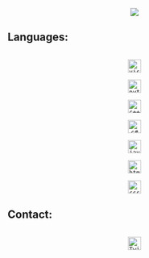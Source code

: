 <p align="center"><img src="https://i.imgur.com/BxxefmZ.gif"/></p>

## Languages: ##

<p align="center"><a href="https://code.visualstudio.com/" rel="nofollow"><code>
<img alt="visual studio code" src="https://camo.githubusercontent.com/57f528d363944ba0c4151826973ce5dda859c2f9e9ada8798e22c677c180ead4/68747470733a2f2f696d672e69636f6e73382e636f6d2f666c75656e742f3234302f3030303030302f76697375616c2d73747564696f2d636f64652d323031392e706e67" data-canonical-src="https://img.icons8.com/fluent/240/000000/visual-studio-code-2019.png" style="max-width:100%;" width="26px">
</code></a>
<a href="https://www.python.org/" rel="nofollow"><code>
<img alt="python" src="https://camo.githubusercontent.com/fea5acac7226ad7d4cb97b7ddc9bca876c546e4c969d4125b76098e401cc4203/68747470733a2f2f696d672e69636f6e73382e636f6d2f636f6c6f722f3234302f3030303030302f707974686f6e2e706e67" data-canonical-src="https://img.icons8.com/color/240/000000/python.png" style="max-width:100%;" width="26px">
</code></a>
<a href="https://www.cplusplus.com/" rel="nofollow"><code>
<img alt="c++" src="https://i.imgur.com/DoPZTHi.png" data-canonical-src="https://i.imgur.com/DoPZTHi.png" style="max-width:100%;" width="26px">
</code></a>
<a href="https://docs.microsoft.com/en-us/dotnet/csharp/" rel="nofollow"><code>
<img alt="c#" src="https://i.imgur.com/i6zHAKy.png" data-canonical-src="https://i.imgur.com/i6zHAKy.png" style="max-width:100%;" width="26px">
</code></a>
<a href="https://developer.mozilla.org/en-US/docs/Web/JavaScript" rel="nofollow"><code>
<img alt="javascript" src="https://camo.githubusercontent.com/30223dd4dad432d13a8b95ce5cb7ea20825858f8ebce349e6945f931ced4e1bf/68747470733a2f2f696d672e69636f6e73382e636f6d2f636f6c6f722f3234302f3030303030302f6a6176617363726970742e706e67" data-canonical-src="https://img.icons8.com/color/240/000000/javascript.png" style="max-width:100%;" width="26px">
</code></a>
<a href="https://developer.mozilla.org/en-US/docs/Web/HTML" rel="nofollow"><code>
<img alt="html5" src="https://camo.githubusercontent.com/937d189e89eebf19ca83d796f68380657645f49a05c9ef6fbc00020ff7ab32f9/68747470733a2f2f696d672e69636f6e73382e636f6d2f636f6c6f722f3234302f3030303030302f68746d6c2d352e706e67" data-canonical-src="https://img.icons8.com/color/240/000000/html-5.png" style="max-width:100%;" width="26px">
</code></a>
<a href="https://developer.mozilla.org/en-US/docs/Web/CSS" rel="nofollow"><code>
<img alt="css3" src="https://camo.githubusercontent.com/7131f4436c32be236b582de559e96e8bc298c85f54006f02696b054c5930b2b4/68747470733a2f2f696d672e69636f6e73382e636f6d2f636f6c6f722f3234302f3030303030302f637373332e706e67" data-canonical-src="https://img.icons8.com/color/240/000000/css3.png" style="max-width:100%;" width="26px">
</code></a>
</p>

## Contact: ##
<p align="center"><a href="https://twitter.com/0x27_" rel="nofollow"><code>
<img alt="Twitter" src="https://camo.githubusercontent.com/395dda360ae28377b7c3247581a88b20573883519c2be833cb64fbb37dcbcc1a/68747470733a2f2f63646e2e6a7364656c6976722e6e65742f6e706d2f73696d706c652d69636f6e734076332f69636f6e732f747769747465722e737667" data-canonical-src="https://camo.githubusercontent.com/395dda360ae28377b7c3247581a88b20573883519c2be833cb64fbb37dcbcc1a/68747470733a2f2f63646e2e6a7364656c6976722e6e65742f6e706d2f73696d706c652d69636f6e734076332f69636f6e732f747769747465722e737667" style="max-width:100%;" width="26px">
</code></a>
</p>

<!--
**0-x27/0-x27** is a ✨ _special_ ✨ repository because its `README.md` (this file) appears on your GitHub profile.

Here are some ideas to get you started:

- 🔭 I’m currently working on ...
- 🌱 I’m currently learning ...
- 👯 I’m looking to collaborate on ...
- 🤔 I’m looking for help with ...
- 💬 Ask me about ...
- 📫 How to reach me: ...
- 😄 Pronouns: ...
- ⚡ Fun fact: ...
-->
